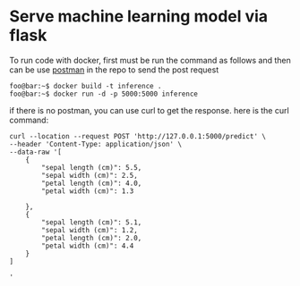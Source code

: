 # Serve machine learning model via flask

To run code  with docker, first must be run the command as follows and then can be use [postman](https://github.com/elham-zs/Inference-ML-Flask/blob/master/online-inference-innovaton.postman_collection.json) in the repo to send the post request
```console
foo@bar:~$ docker build -t inference .
foo@bar:~$ docker run -d -p 5000:5000 inference
```
if there is no postman, you can use curl to get the response.
here is the curl command:
```
curl --location --request POST 'http://127.0.0.1:5000/predict' \
--header 'Content-Type: application/json' \
--data-raw '[
  	{ 
	  	"sepal length (cm)": 5.5,
	    "sepal width (cm)": 2.5,
	    "petal length (cm)": 4.0,
	    "petal width (cm)": 1.3 
  	
    },
    {
		"sepal length (cm)": 5.1,
	    "sepal width (cm)": 1.2,
	    "petal length (cm)": 2.0,
	    "petal width (cm)": 4.4
    }
]
 
'
```
